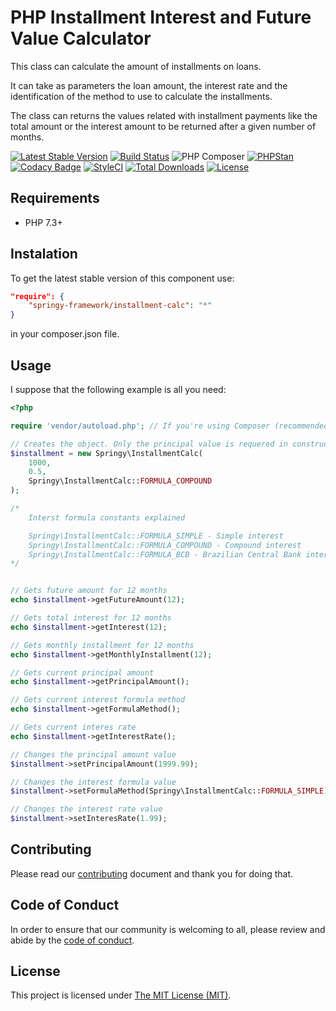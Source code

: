 # PHP Installment Interest and Future Value Calculator

This class can calculate the amount of installments on loans.

It can take as parameters the loan amount, the interest rate and the
identification of the method to use to calculate the installments.

The class can returns the values related with installment payments like the
total amount or the interest amount to be returned after a given number of
months.

[![Latest Stable Version](https://poser.pugx.org/springy-framework/installment-calc/v/stable)](https://packagist.org/packages/springy-framework/installment-calc)
[![Build Status](https://travis-ci.com/springy-framework/installment-calc.svg?branch=main)](https://travis-ci.com/springy-framework/installment-calc)
![PHP Composer](https://github.com/springy-framework/installment-calc/workflows/PHP%20Composer/badge.svg)
[![PHPStan](https://img.shields.io/badge/PHPStan-enabled-brightgreen.svg?style=flat)](https://github.com/phpstan/phpstan)
[![Codacy Badge](https://app.codacy.com/project/badge/Grade/cb638369e28e4d508e38b02d8c7119fa)](https://www.codacy.com/gh/springy-framework/installment-calc/dashboard?utm_source=github.com&amp;utm_medium=referral&amp;utm_content=springy-framework/installment-calc&amp;utm_campaign=Badge_Grade)
[![StyleCI](https://github.styleci.io/repos/323458954/shield?style=flat)](https://github.styleci.io/repos/323458954)
[![Total Downloads](https://poser.pugx.org/springy-framework/installment-calc/downloads)](https://packagist.org/packages/springy-framework/installment-calc)
[![License](https://poser.pugx.org/springy-framework/installment-calc/license)](https://packagist.org/packages/springy-framework/installment-calc)

## Requirements

- PHP 7.3+

## Instalation

To get the latest stable version of this component use:

```json
"require": {
    "springy-framework/installment-calc": "*"
}
```

in your composer.json file.

## Usage

I suppose that the following example is all you need:

```php
<?php

require 'vendor/autoload.php'; // If you're using Composer (recommended)

// Creates the object. Only the principal value is requered in constructor.
$installment = new Springy\InstallmentCalc(
    1000,
    0.5,
    Springy\InstallmentCalc::FORMULA_COMPOUND
);

/*
    Interst formula constants explained

    Springy\InstallmentCalc::FORMULA_SIMPLE - Simple interest
    Springy\InstallmentCalc::FORMULA_COMPOUND - Compound interest
    Springy\InstallmentCalc::FORMULA_BCB - Brazilian Central Bank interset formula
*/


// Gets future amount for 12 months
echo $installment->getFutureAmount(12);

// Gets total interest for 12 months
echo $installment->getInterest(12);

// Gets monthly installment for 12 months
echo $installment->getMonthlyInstallment(12);

// Gets current principal amount
echo $installment->getPrincipalAmount();

// Gets current interest formula method
echo $installment->getFormulaMethod();

// Gets current interes rate
echo $installment->getInterestRate();

// Changes the principal amount value
$installment->setPrincipalAmount(1999.99);

// Changes the interest formula value
$installment->setFormulaMethod(Springy\InstallmentCalc::FORMULA_SIMPLE);

// Changes the interest rate value
$installment->setInteresRate(1.99);
```

## Contributing

Please read our [contributing](/CONTRIBUTING.md) document and thank you for
doing that.

## Code of Conduct

In order to ensure that our community is welcoming to all, please review and
abide by the [code of conduct](/CODE_OF_CONDUCT.md).

## License

This project is licensed under [The MIT License (MIT)](/LICENSE).
